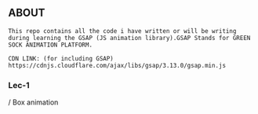 ## ABOUT

```
This repo contains all the code i have written or will be writing during learning the GSAP (JS animation library).GSAP Stands for GREEN SOCK ANIMATION PLATFORM.

CDN LINK: (for including GSAP)
https://cdnjs.cloudflare.com/ajax/libs/gsap/3.13.0/gsap.min.js
```

### Lec-1

/ Box animation
